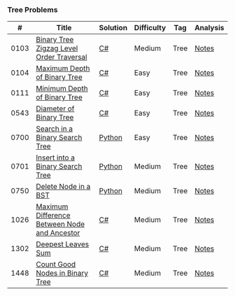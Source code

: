 ### Tree Problems

| # | Title | Solution | Difficulty | Tag | Analysis |
|---| ----- | -------- | ---------- | --- | -------- |
|0103|[Binary Tree Zigzag Level Order Traversal](https://leetcode.com/problems/binary-tree-zigzag-level-order-traversal/description/)|[C#](https://github.com/FrancoFernando/leetcode/blob/main/Tree/0103.Binary-Tree-Zigzag-Level-Order-Traversal/Solution.cs)|Medium|Tree|[Notes](https://github.com/FrancoFernando/leetcode/blob/main/Tree/0103.Binary-Tree-Zigzag-Level-Order-Traversal/notes.md)|
|0104|[Maximum Depth of Binary Tree](https://leetcode.com/problems/maximum-depth-of-binary-tree/description/)|[C#](https://github.com/FrancoFernando/leetcode/blob/main/Tree/0104.Maximum-Depth-of-Binary-Tree/Solution.cs)|Easy|Tree|[Notes](https://github.com/FrancoFernando/leetcode/blob/main/Tree/0104.Maximum-Depth-of-Binary-Tree/notes.md)|
|0111|[Minimum Depth of Binary Tree](https://leetcode.com/problems/minimum-depth-of-binary-tree/description/)|[C#](https://github.com/FrancoFernando/leetcode/blob/main/Tree/0111.Minimum-Depth-of-Binary-Tree/Solution.cs)|Easy|Tree|[Notes](https://github.com/FrancoFernando/leetcode/blob/main/Tree/0111.Minimum-Depth-of-Binary-Tree/notes.md)|
|0543|[Diameter of Binary Tree](https://leetcode.com/problems/diameter-of-binary-tree/description/)|[C#](https://github.com/FrancoFernando/leetcode/blob/main/Tree/0543.Diameter-of-Binary-Tree/Solution.cs)|Easy|Tree|[Notes](https://github.com/FrancoFernando/leetcode/blob/main/Tree/0543.Diameter-of-Binary-Tree/notes.md)|
|0700|[Search in a Binary Search Tree](https://leetcode.com/problems/search-in-a-binary-search-tree/description/)|[Python](https://github.com/FrancoFernando/leetcode/blob/main/Tree/0700.Search-in-a-Binary-Search-Tree/solution.py)|Easy|Tree|[Notes](https://github.com/FrancoFernando/leetcode/blob/main/Tree/0700.Search-in-a-Binary-Search-Tree/notes.md)|
|0701|[Insert into a Binary Search Tree](https://leetcode.com/problems/insert-into-a-binary-search-tree/description/)|[Python](https://github.com/FrancoFernando/leetcode/blob/main/Tree/0701.Insert-into-a-Binary-Search-Tree/solution.py)|Medium|Tree|[Notes](https://github.com/FrancoFernando/leetcode/blob/main/Tree/0701.Insert-into-a-Binary-Search-Tree/notes.md)|
|0750|[Delete Node in a BST](https://leetcode.com/problems/delete-node-in-a-bst/description/)|[Python](https://github.com/FrancoFernando/leetcode/blob/main/Tree/0750.delete-node-in-a-bst/solution.py)|Medium|Tree|[Notes](https://github.com/FrancoFernando/leetcode/blob/main/Tree/0701.delete-node-in-a-bst/notes.md)|
|1026|[Maximum Difference Between Node and Ancestor](https://leetcode.com/problems/maximum-difference-between-node-and-ancestor/description/)|[C#](https://github.com/FrancoFernando/leetcode/blob/main/Tree/1026.Maximum-Difference-Between-Node-and-Ancestor/Solution.cs)|Medium|Tree|[Notes](https://github.com/FrancoFernando/leetcode/blob/main/Tree/1026.Maximum-Difference-Between-Node-and-Ancestor/notes.md)|
|1302|[Deepest Leaves Sum](https://leetcode.com/problems/deepest-leaves-sum/description/)|[C#](https://github.com/FrancoFernando/leetcode/blob/main/Tree/1302.Deepest-Leaves-Sum/Solution.cs)|Medium|Tree|[Notes](https://github.com/FrancoFernando/leetcode/blob/main/Tree/1302.Deepest-Leaves-Sum/notes.md)|
|1448|[Count Good Nodes in Binary Tree](https://leetcode.com/problems/count-good-nodes-in-binary-tree/description/)|[C#](https://github.com/FrancoFernando/leetcode/blob/main/Tree/1448.Count-Good-Nodes-in-Binary-Tree/Solution.cs)|Medium|Tree|[Notes](https://github.com/FrancoFernando/leetcode/blob/main/Tree/1448.Count-Good-Nodes-in-Binary-Tree/notes.md)|


